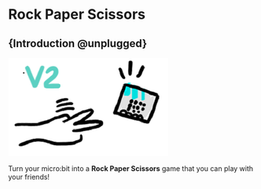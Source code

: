 # Rock Paper Scissors

## {Introduction @unplugged}

![Cartoon of the Rock Paper Scissors game](./static/test1.png)

Turn your micro:bit into a **Rock Paper Scissors** game that you can play with your friends!
